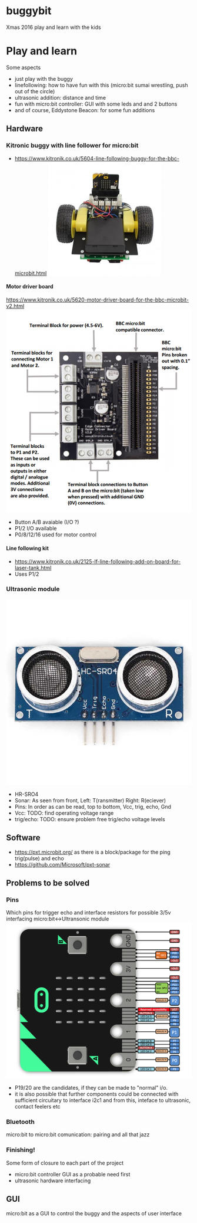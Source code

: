 # buggybit
Xmas 2016 play and learn with the kids

# Play and learn
Some aspects
- just play with the buggy
- linefollowing: how to have fun with this (micro:bit sumai wrestling, push out of the circle)
- ultrasonic addition: distance and time
- fun with micro:bit controller: GUI with some leds and and 2 buttons
- and of course, Eddystone Beacon: for some fun additions

## Hardware

### Kitronic buggy with line follower for micro:bit
- https://www.kitronik.co.uk/5604-line-following-buggy-for-the-bbc-microbit.html
![img](media/5604_large_bbc_microbit_line_following_buggy.jpg)

#### Motor driver board
https://www.kitronik.co.uk/5620-motor-driver-board-for-the-bbc-microbit-v2.html
![img](media/motordriver.PNG)
- Button A/B avaiable (I/O ?)
- P1/2 I/O available
- P0/8/12/16 used for motor control

#### Line following kit
- https://www.kitronik.co.uk/2125-lf-line-following-add-on-board-for-laser-tank.html
- Uses P1/2 

### Ultrasonic module
![img](media/hr-sro4.jpg)
- HR-SRO4
- Sonar: As seen from front, Left: T(ransmitter) Right: R(eciever)
- Pins: In order as can be read, top to bottom, Vcc, trig, echo, Gnd
- Vcc: TODO: find operating voltage range
- trig/echo: TODO: ensure problem free trig/echo voltage levels

## Software
- https://pxt.microbit.org/ as there is a block/package for the ping trig(pulse) and echo
- https://github.com/Microsoft/pxt-sonar 

## Problems to be solved

### Pins
Which pins for trigger echo and interface resistors for possible 3/5v interfacing micro:bit<->Ultransonic module
![img](media/edgeconnector.png)
- P19/20 are the candidates, if they can be made to "normal" i/o.
- it is also possible that further components could be connected with sufficient circuitary to interface i2c1 and from this, inteface to ultrasonic, contact feelers etc

### Bluetooth
micro:bit to micro:bit comunication: pairing and all that jazz

### Finishing!
Some form of closure to each part of the project
- micro:bit controller GUI as a probable need first
- ultrasonic hardware interfacing

## GUI
micro:bit as a GUI to control the buggy and the aspects of user interface
